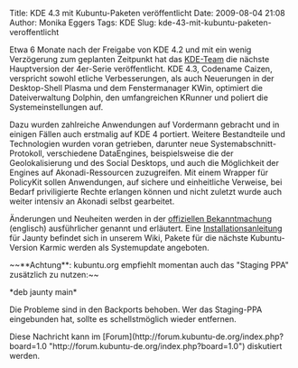 Title: KDE 4.3 mit Kubuntu-Paketen veröffentlicht
Date: 2009-08-04 21:08
Author: Monika Eggers
Tags: KDE
Slug: kde-43-mit-kubuntu-paketen-veroffentlicht

Etwa 6 Monate nach der Freigabe von KDE 4.2 und mit ein wenig
Verzögerung zum geplanten Zeitpunkt hat das
[KDE-Team](http://www.kde.org "http://www.kde.org") die
nächste Hauptversion der 4er-Serie veröffentlicht. KDE 4.3, Codename
Caizen, verspricht sowohl etliche Verbesserungen, als auch Neuerungen in
der Desktop-Shell Plasma und dem Fenstermanager KWin, optimiert die
Dateiverwaltung Dolphin, den umfangreichen KRunner und poliert die
Systemeinstellungen auf.

</p>
Dazu wurden zahlreiche Anwendungen auf Vordermann gebracht und in
einigen Fällen auch erstmalig auf KDE 4 portiert. Weitere Bestandteile
und Technologien wurden voran getrieben, darunter neue
Systemabschnitt-Protokoll, verschiedene DataEngines, beispielsweise die
der Geolokalisierung und des Social Desktops, und auch die Möglichkeit
der Engines auf Akonadi-Ressourcen zuzugreifen. Mit einem Wrapper für
PolicyKit sollen Anwendungen, auf sichere und einheitliche Verweise, bei
Bedarf priviligierte Rechte erlangen können und nicht zuletzt wurde auch
weiter intensiv an Akonadi selbst gearbeitet.

</p>
<!--break--><!--break-->

Änderungen und Neuheiten werden in der [offiziellen
Bekanntmachung](http://kde.org/announcements/4.3/index.php "http://kde.org/announcements/4.3/index.php") (englisch) ausführlicher genannt und erläutert. Eine
[Installationsanleitung](http://wiki.kubuntu-de.org/Installation/Upgrade/Kubuntu_9.04_auf_KDE_4.3_aktualisieren "http://wiki.kubuntu-de.org/Installation/Upgrade/Kubuntu_9.04_auf_KDE_4.3_aktualisieren") für Jaunty befindet sich in unserem Wiki, Pakete für die nächste
Kubuntu-Version Karmic werden als Systemupdate angeboten.

</p>
~~**Achtung**: kubuntu.org empfiehlt momentan auch das "Staging PPA"
zusätzlich zu nutzen:~~

</p>
*deb <http://ppa.launchpad.net/kubuntu-ppa/staging/ubuntu> jaunty main*

</p>
Die Probleme sind in den Backports behoben. Wer das Staging-PPA
eingebunden hat, sollte es schellstmöglich wieder entfernen.

</p>
Diese Nachricht kann im
[Forum](http://forum.kubuntu-de.org/index.php?board=1.0 "http://forum.kubuntu-de.org/index.php?board=1.0") diskutiert werden.

</p>

